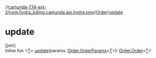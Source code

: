 //[camunda-7.14-ext-2](../../../index.md)/[com.hydra_billing.camunda.api.hydra.oms](../index.md)/[Order](index.md)/[update](update.md)

# update

[jvm]\
inline fun <[T](update.md)> [update](update.md)(params: [Order.OrderParams](-order-params/index.md)<[T](update.md)>): [Order.Order](-order/index.md)<[T](update.md)>
